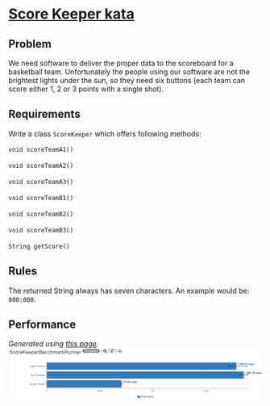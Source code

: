 # [Score Keeper kata](https://kata-log.rocks/score-keeper-kata)
## Problem 
We need software to deliver the proper data to the scoreboard for a basketball team. 
Unfortunately the people using our software are not the brightest lights under the sun, 
so they need six buttons (each team can score either 1, 2 or 3 points with a single shot).

## Requirements
Write a class `ScoreKeeper` which offers following methods:

    void scoreTeamA1()

    void scoreTeamA2()

    void scoreTeamA3()

    void scoreTeamB1()

    void scoreTeamB2()

    void scoreTeamB3()

    String getScore()

## Rules
The returned String always has seven characters. An example would be: `000:000`.

## Performance
_Generated using [this page](https://jmh.morethan.io/)_.
![after](performance/single-vs-multithreaded.PNG)